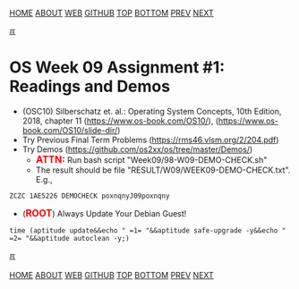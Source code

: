 ---
---
[HOME](index.md)
[ABOUT](README.md)
[WEB](https://osp4diss.vlsm.org/)
[GITHUB](https://github.com/os2xx/osp4diss/)
[TOP](#)
[BOTTOM](#endofpage)
[PREV](AOS.md#idx09)
[NEXT](W09-02.md)

[&#x213C;](#endofpage)<br id="idx00">
# OS Week 09 Assignment #1: Readings and Demos

* (OSC10) Silberschatz et. al.: Operating System Concepts, 10th Edition, 2018,
  chapter 11 (<https://www.os-book.com/OS10/>),
  (<https://www.os-book.com/OS10/slide-dir/>)
* Try Previous Final Term Problems (<https://rms46.vlsm.org/2/204.pdf>)
* Try Demos (<https://github.com/os2xx/os/tree/master/Demos/>)
  * <span style="color:red; font-weight:bold; font-size:larger;">ATTN:</span>
    Run bash script "Week09/98-W09-DEMO-CHECK.sh"
  * The result should be file "RESULT/W09/WEEK09-DEMO-CHECK.txt". E.g.,

```
ZCZC 1AE5226 DEMOCHECK poxnqnyJ09poxnqny

```

* (<span style="color:red; font-weight:bold; font-size:larger;">ROOT</span>)
  Always Update Your Debian Guest! 

```
time (aptitude update&&echo " =1= "&&aptitude safe-upgrade -y&&echo " =2= "&&aptitude autoclean -y;)

```

[&#x213C;](#)<br id="endofpage"><br>
[HOME](index.md)
[ABOUT](README.md)
[WEB](https://osp4diss.vlsm.org/)
[GITHUB](https://github.com/os2xx/osp4diss/)
[TOP](#)
[BOTTOM](#endofpage)
[PREV](AOS.md#idx09)
[NEXT](W09-02.md)
<br>

